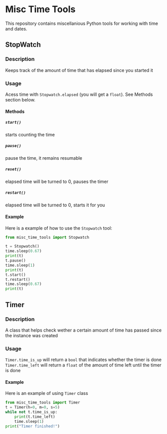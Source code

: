 # Misc Time Tools

This repository contains miscellanious Python tools for working with time and dates.

## StopWatch

### Description
Keeps track of the amount of time that has elapsed since you started it

### Usage
Acess time with `Stopwatch.elapsed` (you will get a `float`).
See Methods section below.

#### Methods
##### `start()`
starts counting the time

##### `pause()`
pause the time, it remains resumable

##### `reset()`
elapsed time will be turned to 0, pauses the timer

##### `restart()`
elapsed time will be turned to 0, starts it for you

#### Example
Here is a example of how to use the `Stopwatch` tool:

```python
from misc_time_tools import Stopwatch

t = Stopwatch()
time.sleep(0.67)
print(t)
t.pause()
time.sleep(1)
print(t)
t.start()
t.restart()
time.sleep(0.67)
print(t)
```

## Timer
### Description
A class that helps check wether a certain amount of time has passed since the instance was created

### Usage
`Timer.time_is_up` will return a `bool` that indicates whether the timer is done
`Timer.time_left` will return a `float` of the amount of time left until the timer is done

#### Example
Here is an example of using `Timer` class

```python
from misc_time_tools import Timer
t = Timer(h=0, m=0, s=5)
while not t.time_is_up:
    print(t.time_left)
    time.sleep(1)
print("Timer finished!")
```